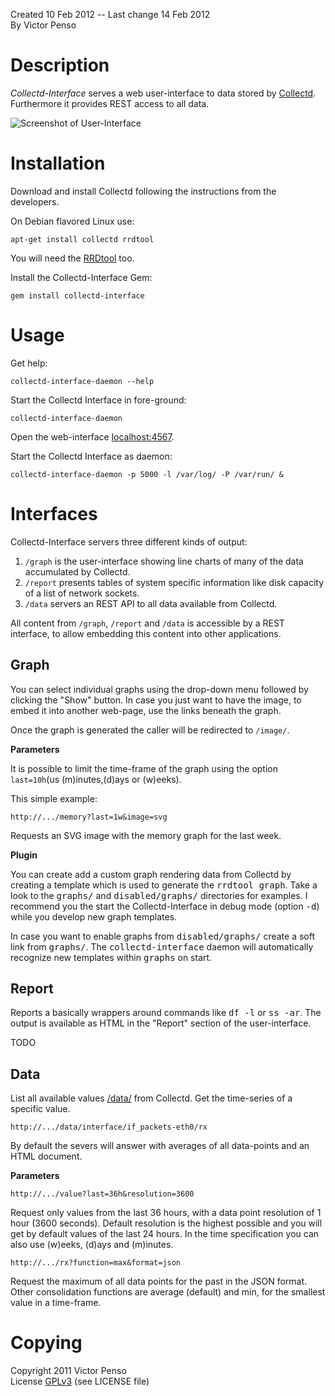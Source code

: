 Created 10 Feb 2012 -- Last change 14 Feb 2012  
By Victor Penso

Description
===========

_Collectd-Interface_ serves a web user-interface to data stored 
by [Collectd](http://collectd.org/). Furthermore it provides REST 
access to all data.

![Screenshot of User-Interface](https://github.com/vpenso/collectd-interface/raw/master/public/readme/user-interface.png  "Screenshot of the User-Interface")

Installation
============

Download and install Collectd following the instructions 
from the developers. 

On Debian flavored Linux use:

    apt-get install collectd rrdtool

You will need the [RRDtool](http://oss.oetiker.ch/rrdtool/) too.

Install the Collectd-Interface Gem:

    gem install collectd-interface

Usage
=====

Get help:

    collectd-interface-daemon --help

Start the Collectd Interface in fore-ground:

    collectd-interface-daemon

Open the web-interface <a href='localhost:4567'>localhost:4567</a>.

Start the Collectd Interface as daemon:

    collectd-interface-daemon -p 5000 -l /var/log/ -P /var/run/ &


Interfaces
==========

Collectd-Interface servers three different kinds of output:

1. `/graph` is the user-interface showing line charts of many
   of the data accumulated by Collectd.
2. `/report` presents tables of system specific information
   like disk capacity of a list of network sockets.
3. `/data` servers an REST API to all data available from 
   Collectd.

All content from `/graph`, `/report` and `/data` is accessible 
by a REST interface, to allow embedding this content into other
applications.

Graph
-----

You can select individual graphs using the drop-down menu followed by 
clicking the "Show" button. In case you just want to have the image, to
embed it into another web-page, use the links beneath the graph.

Once the graph is generated the caller will be redirected to `/image/`.

**Parameters**

It is possible to limit the time-frame of the graph using the option
`last=10h`(us (m)inutes,(d)ays or (w)eeks). 

This simple example:

    http://.../memory?last=1w&image=svg

Requests an SVG image with the memory graph for the last week.

**Plugin**

You can create add a custom graph rendering data from Collectd
by creating a template which is used to generate the <tt>rrdtool graph</tt>.
Take a look to the <tt>graphs/</tt> and <tt>disabled/graphs/</tt> directories 
for examples. I recommend you the start the Collectd-Interface in
debug mode (option <tt>-d</tt>) while you develop new graph templates.

In case you want to enable graphs from <tt>disabled/graphs/</tt> create 
a soft link from <tt>graphs/</tt>. The <tt>collectd-interface</tt> daemon will 
automatically recognize new templates within <tt>graphs</tt> on start.

Report
------

Reports a basically wrappers around commands like <tt>df -l</tt> or
<tt>ss -ar</tt>. The output is available as HTML in the "Report" section
of the user-interface. 

TODO

Data
----

List all available values <a href="/data/">/data/</a> from 
Collectd. Get the time-series of a specific value.

    http://.../data/interface/if_packets-eth0/rx

By default the severs will answer with averages 
of all data-points and an HTML document.

**Parameters**

    http://.../value?last=36h&resolution=3600

Request only values from the last 36 hours, with a
data point resolution of 1 hour (3600 seconds).
Default resolution is the highest possible and you
will get by default values of the last 24 hours.
In the time specification you can also use (w)eeks,
(d)ays and (m)inutes.

    http://.../rx?function=max&format=json

Request the maximum of all data points for the past
in the JSON format. Other consolidation functions
are average (default) and min, for the smallest value
in a time-frame.


Copying
=======

Copyright 2011 Victor Penso  
License [GPLv3](http://www.gnu.org/licenses/gpl-3.0.html) (see LICENSE file)
